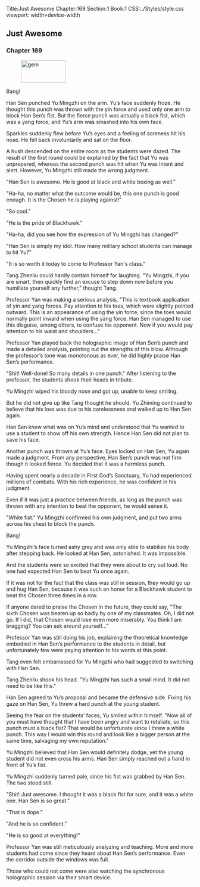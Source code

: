 Title:Just Awesome 
Chapter:169 
Section:1 
Book:1 
CSS:../Styles/style.css 
viewport: width=device-width
  
## Just Awesome
### Chapter 169
  
<figure>
	<img src="../Images/gem.gif" alt="gem" id="gem" width="120" height="60" />
</figure>
  

  
Bang!

Han Sen punched Yu Mingzhi on the arm. Yu’s face suddenly froze. He thought this punch was thrown with the yin force and used only one arm to block Han Sen’s fist. But the fierce punch was actually a black fist, which was a yang force, and Yu’s arm was smashed into his own face.

Sparkles suddenly flew before Yu’s eyes and a feeling of soreness hit his nose. He fell back involuntarily and sat on the floor.

A hush descended on the entire room as the students were dazed. The result of the first round could be explained by the fact that Yu was unprepared, whereas the second punch was hit when Yu was intent and alert. However, Yu Mingzhi still made the wrong judgment.

"Han Sen is awesome. He is good at black and white boxing as well."

"Ha-ha, no matter what the outcome would be, this one punch is good enough. It is the Chosen he is playing against!"

"So cool."

"He is the pride of Blackhawk."

"Ha-ha, did you see how the expression of Yu Mingzhi has changed?"

"Han Sen is simply my idol. How many military school students can manage to hit Yu?"

"It is so worth it today to come to Professor Yan's class."

Tang Zhenliu could hardly contain himself for laughing. "Yu Mingzhi, if you are smart, then quickly find an excuse to step down now before you humiliate yourself any further," thought Tang.

Professor Yan was making a serious analysis, "This is textbook application of yin and yang forces. Pay attention to his toes, which were slightly pointed outward. This is an appearance of using the yin force, since the toes would normally point inward when using the yang force. Han Sen managed to use this disguise, among others, to confuse his opponent. Now if you would pay attention to his waist and shoulders..."

Professor Yan played back the holographic image of Han Sen’s punch and made a detailed analysis, pointing out the strengths of this blow. Although the professor’s tone was monotonous as ever, he did highly praise Han Sen’s performance.

"Shit! Well-done! So many details in one punch." After listening to the professor, the students shook their heads in tribute.

Yu Mingzhi wiped his bloody nose and got up, unable to keep smiling.

But he did not give up like Tang thought he should. Yu Zhiming continued to believe that his loss was due to his carelessness and walked up to Han Sen again.

Han Sen knew what was on Yu’s mind and understood that Yu wanted to use a student to show off his own strength. Hence Han Sen did not plan to save his face.

Another punch was thrown at Yu’s face. Eyes locked on Han Sen, Yu again made a judgment. From any perspective, Han Sen’s punch was not firm though it looked fierce. Yu decided that it was a harmless punch.

Having spent nearly a decade in First God’s Sanctuary, Yu had experienced millions of combats. With his rich experience, he was confident in his judgment.

Even if it was just a practice between friends, as long as the punch was thrown with any intention to beat the opponent, he would sense it.

"White fist." Yu Mingzhi confirmed his own judgment, and put two arms across his chest to block the punch.

Bang!

Yu Mingzhi’s face turned ashy grey and was only able to stabilize his body after stepping back. He looked at Han Sen, astonished. It was impossible.

And the students were so excited that they were about to cry out loud. No one had expected Han Sen to beat Yu once again.

If it was not for the fact that the class was still in session, they would go up and hug Han Sen, because it was such an honor for a Blackhawk student to beat the Chosen three times in a row.

If anyone dared to praise the Chosen in the future, they could say, "The sixth Chosen was beaten up so badly by one of my classmates. Oh, I did not go. If I did, that Chosen would lose even more miserably. You think I am bragging? You can ask around yourself…"

Professor Yan was still doing his job, explaining the theoretical knowledge embodied in Han Sen’s performance to the students in detail, but unfortunately few were paying attention to his words at this point.

Tang even felt embarrassed for Yu Mingzhi who had suggested to switching with Han Sen.

Tang Zhenliu shook his head. "Yu Mingzhi has such a small mind. It did not need to be like this."

Han Sen agreed to Yu’s proposal and became the defensive side. Fixing his gaze on Han Sen, Yu threw a hard punch at the young student.

Seeing the fear on the students’ faces, Yu smiled within himself. "Now all of you must have thought that I have been angry and want to retaliate, so this punch must a black fist? That would be unfortunate since I threw a white punch. This way I would win this round and look like a bigger person at the same time, salvaging my own reputation."

Yu Mingzhi believed that Han Sen would definitely dodge, yet the young student did not even cross his arms. Han Sen simply reached out a hand in front of Yu’s fist.

Yu Mingzhi suddenly turned pale, since his fist was grabbed by Han Sen. The two stood still.

"Shit! Just awesome. I thought it was a black fist for sure, and it was a white one. Han Sen is so great."

"That is dope."

"And he is so confident."

"He is so good at everything!"

Professor Yan was still meticulously analyzing and teaching. More and more students had come since they heard about Han Sen’s performance. Even the corridor outside the windows was full.

Those who could not come were also watching the synchronous holographic session via their smart device.